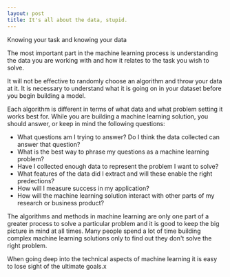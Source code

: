 ```yaml
---
layout: post
title: It's all about the data, stupid.
---
```


Knowing your task and knowing your data

The most important part in the machine learning process is understanding the data you are working with and how it relates to the task you wish to solve.



It will not be effective to randomly choose an algorithm and throw your data at it.  It is necessary to understand what it is going on in your dataset before you begin building a model.

Each algorithm is different in terms of what data and what problem setting it works best for.   While you are building a machine learning solution, you should answer, or keep in mind the following questions:

* What questions am I trying to answer?  Do I think the data collected can answer that question?
* What is the best way to phrase my questions as a machine learning problem?
* Have I collected enough data to represent the problem I want to solve?
* What features of the data did I extract and will these enable the right predections?
* How will I measure success in my application?
* How will the machine learning solution interact with other parts of my research or business product?

The algorithms and methods in machine learning are only one part of a greater process to solve a particular problem and it is good to keep the big picture in mind at all times.  Many people spend a lot of time building complex machine learning solutions only to find out they don't solve the right problem.

When going deep into the technical aspects of machine learning it is easy to lose sight of the ultimate goals.x
